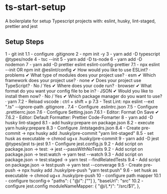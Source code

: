 # ts-start-setup

A boilerplate for setup Typescript projects with: eslint, husky, lint-staged, prettier and jest

## Setup Steps

1 - git init
1.1 - configure .gitignore
2 - npm init -y
3 - yarn add -D typescript @types/node
4 - tsc --init
5 - yarn add -D ts-node
6 - yarn add -D nodemon
7 - yarn add -D prettier eslint eslint-config-prettier
  7.1 - npx eslint --init OR npm init @eslint/config
    ✔ How would you like to use ESLint? · problems
    ✔ What type of modules does your project use? · esm
    ✔ Which framework does your project use? · none
    ✔ Does your project use TypeScript? · No / Yes
    ✔ Where does your code run? · browser
    ✔ What format do you want your config file to be in? · JSON
    ✔ Would you like to install them now? · No / Yes
    ✔ Which package manager do you want to use? · yarn
  7.2 - Reload vscode : ctrl + shift + p
  7.3 - Test Lint: npx eslint --ext ".ts" --ignore-path .gitignore .
  7.4 - Configure .eslintrc.json
  7.5 - Configure .prettierrc.json
  7.6 - Configure Setting.json
  7.6.1 - Editor: Format On Save ✔
  7.6.2 - Editor: Default Formatter: Prettier Code-Fomarter
8 - yarn add -D husky lint-staged
  8.1 - add husky:prepare on package.json
  8.2 - execute yarn husky:prepare
  8.3 - Configure .lintstagedrs.json
  8.4 - Create pre-commit -> npx husky add .husky/pre-commit "yarn lint-staged"
  8.5 - set husk as executable -> chmod ug+x .husky/pre-commit
9 - yarn add -D jest @types/jest ts-jest
  9.1 - Configure jest.config.js
  9.2 - Add script on package.json -> test: -> jest --passWithNoTests
  9.2 - Add script on package.json -> test:watch -> yarn test --watch
  9.3 - Add script on package.json -> test:staged -> yarn test --findRelatedTests
  9.4 - Add script on package.json -> test:push -> yarn test --converage
  9.5 - Create pre-push -> npx husky add .husky/pre-push "yarn test:push"
  9.6 - set husk as executable -> chmod ug+x .husky/pre-push
10 - configure path mapper
  10.1 - configure tsconfig->
                                      "paths": {
                                          "@/*": ["*"]
                                        },
                                        "baseUrl": "src"
  10.2 - configure jest.config
                                        moduleNameMapper: {
                                          "@/(.*)": "<rootDir>/src/$1",
                                        },
